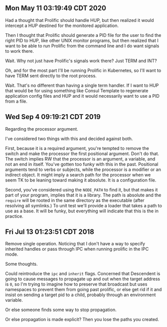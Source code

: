 ## Mon May 11 03:19:49 CDT 2020

Had a thought that Prolific should handle HUP, but then realized it would
intercept a HUP destined for the monitored application.

Then I thought that Prolific should generate a PID file for the user to find
the right PID to HUP, like other UNIX monitor programs, but then realized that I
want to be able to run Prolific from the command line and I do want signals to
work there.

Wait. Why not just have Prolific's signals work there? Just TERM and INT?

Oh, and for the most part I'll be running Prolific in Kubernetes, so I'll want
to have TERM sent directly to the root process.

Wait. That's no different than having a single term handler. If I want to HUP
that would be for using something like Consul Template to regenerate application
config files and HUP and it would necessarily want to use a PID from a file.

## Wed Sep  4 09:19:21 CDT 2019

Regarding the processor argument.

I've considered two things with this and decided against both.

First, because it is a required argument, you're tempted to remove the switch
and make the processor the first positional argument. Don't do that. The switch
implies RW that the processor is an argument, a variable, and not an end in
itself. You've gotten too funky with this in the past. Positional arguments tend
to verbs or subjects, while the processor is a modifier or an indirect object.
It might imply a search path for the processor when we seem TK to be leaning
toward making it absolute. It is a configuration file.

Second, you've considered using the `NODE_PATH` to find it, but that makes it
part of your program, implies that it is a library. The path is absolute and the
`require` will be rooted in the same directory as the executable (after
resolving all symlinks.) To unit test we'll provide a loader that takes a path
to use as a base. It will be funky, but everything will indicate that this is
the in practice.


## Fri Jul 13 01:23:51 CDT 2018

Remove single operation. Noticing that I don't have a way to specify inherited
handles or pass through IPC when running prolific in the IPC mode.

Some thoughts.

Could reintroduce the `ipc` and `inherit` flags. Concerned that Descendent is
going to cause messages to propagate up and out when the target address is `0`,
so I'm trying to imagine how to preserve that broadcast but uses namespaces to
prevent them from going past prolific, or else get rid if it and insist on
sending a target pid to a child, probably through an environment variable.

Or else someone finds some way to stop propagation.

Or else propagation is made explicit? Then you lose the paths you created.
